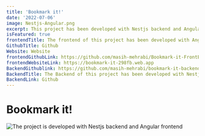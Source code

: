 ```yaml
---
title: 'Bookmark it!'
date: '2022-07-06'
image: Nestjs-Angular.png
excerpt: This project has been developed with Nestjs backend and Angular frontend. A breif summary of the project with required links are available below. For complete documentation of this project Click here. 
isFeatured: true
frontendTitle: The frontend of this project has been developed with Angular and deployed on Firebase. The code can be viewd on github and the website can be visited with the following links 
GithubTitle: Github
Website: Website
frontendGithubLink: https://github.com/masih-mehrabi/Bookmark-it-FrontEnd/tree/master
frontendWebsiteLink: https://bookmark-it-298fb.web.app
BackendGithublink: https://github.com/masih-mehrabi/bookmark-it-backend
BackendTitle: The Backend of this project has been developed with Nestjs framework of nodejs. It handles the authentication and responds to CRUD requests. It is hosted on heroku, the code has been uploaded to github and can be viewed with the link below 
BackendLink: Github
---
```


# Bookmark it!





![The project is developed with Nestjs backend and Angular frontend](Bunny-bookmark.jpg)